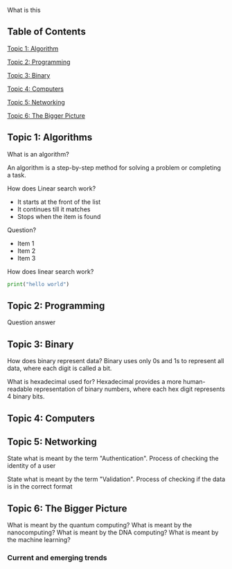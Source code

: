 <!-- Syntax For Questions
Question - simple line
Answer - html syntax
 -->

What is this
## Table of Contents
<a href='#topic-1' class="table-of-contents">Topic 1: Algorithm</a>

<a href='#topic-2' class="table-of-contents">Topic 2: Programming</a>

<a href='#topic-3' class="table-of-contents">Topic 3: Binary</a>

<a href='#topic-4' class="table-of-contents">Topic 4: Computers</a>

<a href='#topic-5' class="table-of-contents">Topic 5: Networking</a>

<a href='#topic-6' class="table-of-contents">Topic 6: The Bigger Picture</a>

<h2 id='topic-1'> Topic 1: Algorithms </h2>

What is an algorithm?
<p>An algorithm is a step-by-step method for solving a problem or completing a task.</p>

How does Linear search work?
<ul>
  <li>It starts at the front of the list</li>
  <li>It continues till it matches</li>
  <li>Stops when the item is found</li>
</ul>

Question?
- Item 1  
- Item 2  
- Item 3  

How does linear search work?
```python 
print("hello world")
```

<h2 id='topic-2'> Topic 2: Programming</h2>

Question
answer


<h2 id='topic-3'> Topic 3: Binary</h2>

How does binary represent data?
Binary uses only 0s and 1s to represent all data, where each digit is called a bit.

What is hexadecimal used for?
Hexadecimal provides a more human-readable representation of binary numbers,
where each hex digit represents 4 binary bits.

<h2 id='topic-4'> Topic 4: Computers</h2>

<h2 id='topic-5'> Topic 5: Networking</h2>

State what is meant by the term "Authentication".
Process of checking the identity of a user

State what is meant by the term "Validation".
Process of checking if the data is in the correct format

<h2 id='topic-6'> Topic 6: The Bigger Picture</h2>

What is meant by the quantum computing?
What is meant by the nanocomputing?
What is meant by the DNA computing?
What is meant by the machine learning?

### Current and emerging trends
